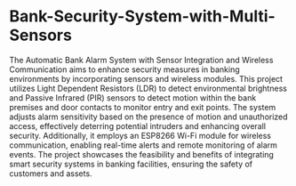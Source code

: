 # Bank-Security-System-with-Multi-Sensors
The Automatic Bank Alarm System with Sensor Integration and Wireless Communication aims to enhance security measures in banking environments by incorporating sensors and wireless modules. This project utilizes Light Dependent Resistors (LDR) to detect environmental brightness and  Passive Infrared (PIR) sensors to detect motion within the bank premises and door contacts to monitor entry and exit points. The system adjusts alarm sensitivity based on the presence of motion and unauthorized access, effectively deterring potential intruders and enhancing overall security. Additionally, it employs an ESP8266 Wi-Fi module for wireless communication, enabling real-time alerts and remote monitoring of alarm events. The project showcases the feasibility and benefits of integrating smart security systems in banking facilities, ensuring the safety of customers and assets.
